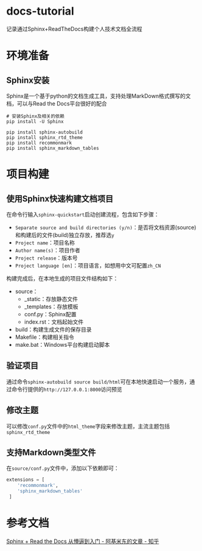 # docs-tutorial
记录通过Sphinx+ReadTheDocs构建个人技术文档全流程

# 环境准备
## Sphinx安装
Sphinx是一个基于python的文档生成工具，支持处理MarkDown格式撰写的文档，可以与Read the Docs平台很好的配合

```shell
# 安装Sphinx及相关的依赖
pip install -U Sphinx

pip install sphinx-autobuild
pip install sphinx_rtd_theme
pip install recommonmark
pip install sphinx_markdown_tables
```

# 项目构建
## 使用Sphinx快速构建文档项目
在命令行输入`sphinx-quickstart`启动创建流程，包含如下步骤：
- `Separate source and build directories (y/n)`：是否将文档资源(source)和构建后的文件(build)独立存放，推荐选`y`
- `Project name`：项目名称
- `Author name(s)`：项目作者
- `Project release`：版本号
- `Project language [en]`：项目语言，如想用中文可配置`zh_CN`

构建完成后，在本地生成的项目文件结构如下：
- source：
    - _static：存放静态文件
    - _templates：存放模板
    - conf.py：Sphinx配置
    - index.rst：文档起始文件
- build：构建生成文件的保存目录
- Makefile：构建相关指令
- make.bat：Windows平台构建启动脚本

## 验证项目
通过命令`sphinx-autobuild source build/html`可在本地快速启动一个服务，通过命令行提供的`http://127.0.0.1:8000`访问预览

## 修改主题
可以修改`conf.py`文件中的`html_theme`字段来修改主题，主流主题包括`sphinx_rtd_theme`

## 支持Markdown类型文件
在`source/conf.py`文件中，添加以下依赖即可：
```python
extensions = [
    'recommonmark',
    'sphinx_markdown_tables'
 ]
```

# 参考文档
[Sphinx + Read the Docs 从懵逼到入门 - 阿基米东的文章 - 知乎](https://zhuanlan.zhihu.com/p/264647009)
